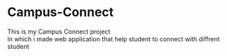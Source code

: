 # Campus-Connect
This is my Campus Connect project <br>In which i made web application that help student to connect with diffrent student
